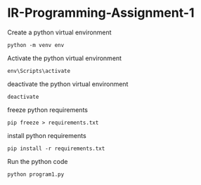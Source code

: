 # IR-Programming-Assignment-1

Create a python virtual environment
```
python -m venv env
```

Activate the python virtual environment
```
env\Scripts\activate
```

deactivate the python virtual environment
```
deactivate
```

freeze python requirements
```
pip freeze > requirements.txt
```

install python requirements
```
pip install -r requirements.txt
```

Run the python code
```
python program1.py
```